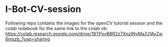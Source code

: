 # I-Bot-CV-session
Following repo contains the images for the openCV tutorial session and the colab notebook for the same
link to the colab nb: https://colab.research.google.com/drive/18TPxyB8R2z7XnzINyMa7J1AvZw6mszb_?usp=sharing
